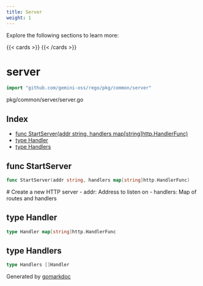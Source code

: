 ```yaml
---
title: Server
weight: 1
---
```

Explore the following sections to learn more:

{{< cards >}}
{{< /cards >}}

<!-- gomarkdoc:embed:start -->

<!-- Code generated by gomarkdoc. DO NOT EDIT -->

# server

```go
import "github.com/gemini-oss/rego/pkg/common/server"
```

pkg/common/server/server.go

## Index

- [func StartServer\(addr string, handlers map\[string\]http.HandlerFunc\)](<#StartServer>)
- [type Handler](<#Handler>)
- [type Handlers](<#Handlers>)


<a name="StartServer"></a>
## func StartServer

```go
func StartServer(addr string, handlers map[string]http.HandlerFunc)
```

\# Create a new HTTP server \- addr: Address to listen on \- handlers: Map of routes and handlers

<a name="Handler"></a>
## type Handler



```go
type Handler map[string]http.HandlerFunc
```

<a name="Handlers"></a>
## type Handlers



```go
type Handlers []Handler
```

Generated by [gomarkdoc](<https://github.com/princjef/gomarkdoc>)


<!-- gomarkdoc:embed:end -->
